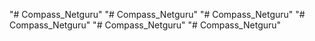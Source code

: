 "# Compass_Netguru" 
"# Compass_Netguru" 
"# Compass_Netguru" 
"# Compass_Netguru" 
"# Compass_Netguru" 
"# Compass_Netguru" 
